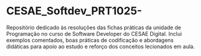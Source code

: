 # CESAE_Softdev_PRT1025-
Repositório dedicado às resoluções das fichas práticas da unidade de Programação no curso de Software Developer do CESAE Digital. Inclui exemplos comentados, boas práticas de codificação e abordagens didáticas para apoio ao estudo e reforço dos conceitos lecionados em aula.
